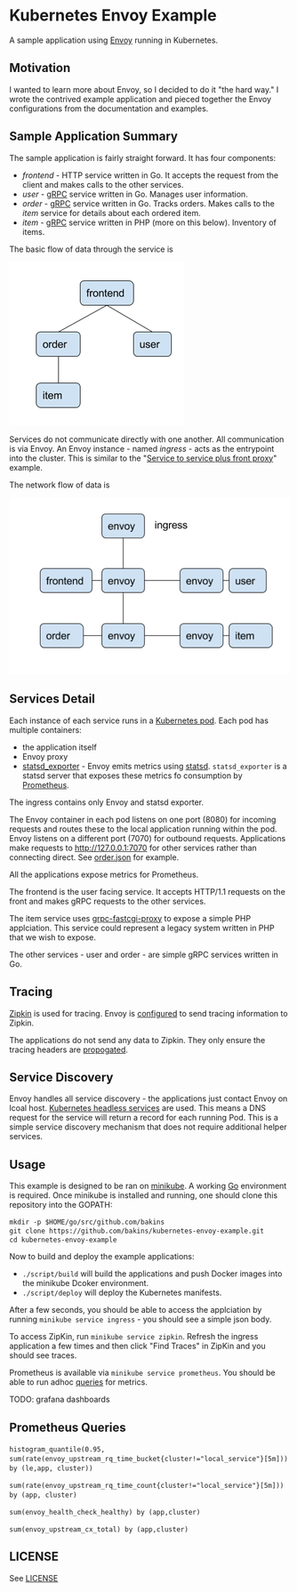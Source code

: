 # Kubernetes Envoy Example

A sample application using [Envoy](https://lyft.github.io/envoy/) running in Kubernetes.

## Motivation

I wanted to learn more about Envoy, so I decided to do it "the hard way." I wrote
the contrived example application and pieced together the Envoy configurations
from the documentation and examples.

## Sample Application Summary

The sample application is fairly straight forward.  It has four components:

* _frontend_ - HTTP service written in Go. It accepts the request from the client
and makes calls to the other services.
* _user_ - [gRPC](https://grpc.io/) service written in Go. Manages user information.
* _order_ - [gRPC](https://grpc.io/) service written in Go. Tracks orders. Makes calls
to the _item_ service for details about each ordered item.
* _item_ - [gRPC](https://grpc.io/) service written in PHP (more on this below).
Inventory of items.

The basic flow of data through the service is

![Logical Architecture](./logical.png)

Services do not communicate directly with one another. All communication is via
Envoy.  An Envoy instance - named _ingress_ - acts as the entrypoint into the cluster.
This is similar to the "[Service to service plus front proxy](https://lyft.github.io/envoy/docs/intro/deployment_types/front_proxy.html)" example.

The network flow of data is

![Service Communication](./communication.png)

## Services Detail

Each instance of each service runs in a [Kubernetes pod](https://kubernetes.io/docs/concepts/workloads/pods/pod/). Each pod has multiple
containers:

* the application itself
* Envoy proxy
* [statsd_exporter](https://github.com/prometheus/statsd_exporter) - Envoy emits metrics using [statsd](https://lyft.github.io/envoy/docs/intro/arch_overview/statistics.html?highlight=statsd). `statsd_exporter` is a statsd server that exposes these metrics
fo consumption by [Prometheus](https://prometheus.io/). 

The ingress contains only Envoy and statsd exporter.

The Envoy container in each pod listens on one port (8080)
for incoming requests and routes these to the local application running within the pod.
Envoy listens on a different port (7070) for outbound requests.  Applications make
requests to http://127.0.0.1:7070 for other services rather than connecting direct.
See [order.json](./deploy/envoy/order.json) for example.

All the applications expose metrics for Prometheus.

The frontend is the user facing service. It accepts HTTP/1.1 requests on the front and
makes gRPC requests to the other services.

The item service uses [grpc-fastcgi-proxy](https://github.com/bakins/grpc-fastcgi-proxy) to expose a simple PHP applciation.  This service could represent a legacy system
written in PHP that we wish to expose.

The other services - user and order - are simple gRPC services written in Go.

## Tracing

[Zipkin](http://zipkin.io/) is used for tracing. Envoy is [configured](https://lyft.github.io/envoy/docs/intro/arch_overview/tracing.html)
to send tracing information to Zipkin.

The applications do not send any data to Zipkin. They only ensure the tracing headers
are [propogated](https://lyft.github.io/envoy/docs/install/sandboxes/zipkin_tracing.html).

## Service Discovery

Envoy handles all service discovery - the applications just contact Envoy on lcoal host.
[Kubernetes headless services](https://kubernetes.io/docs/concepts/services-networking/service/#headless-services) are used. This means a DNS request for the service will return a record for each running Pod.
This is a simple service discovery mechanism that does not require additional helper services.


## Usage

This example is designed to be ran on [minikube](https://github.com/kubernetes/minikube). 
A working [Go](https://golang.org/doc/install) environment is required.
Once minikube is installed and running, one should clone this repository into 
the GOPATH:

```shell
mkdir -p $HOME/go/src/github.com/bakins
git clone https://github.com/bakins/kubernetes-envoy-example.git
cd kubernetes-envoy-example
```

Now to build and deploy the example applications:

* `./script/build` will build the applications and push Docker images into
the minikube Dcoker environment.
* `./script/deploy` will deploy the Kubernetes manifests.

After a few seconds, you should be able to access the applciation by running
`minikube service ingress` - you should see a simple json body.

To access ZipKin, run `minikube service zipkin`. Refresh the ingress application a few times
and then click "Find Traces" in ZipKin and you should see traces.

Prometheus is available via `minikube service prometheus`.  You should be able to
run adhoc [queries](https://prometheus.io/docs/querying/basics/) for metrics.

TODO: grafana dashboards

## Prometheus Queries

`histogram_quantile(0.95, sum(rate(envoy_upstream_rq_time_bucket{cluster!="local_service"}[5m])) by (le,app, cluster))`

`sum(rate(envoy_upstream_rq_time_count{cluster!="local_service"}[5m])) by (app, cluster)`

`sum(envoy_health_check_healthy) by (app,cluster)`

`sum(envoy_upstream_cx_total) by (app,cluster)`

## LICENSE

See [LICENSE](./LICENSE)
